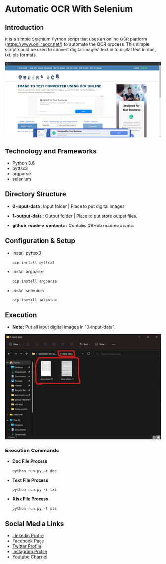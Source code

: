 # Automatic OCR With Selenium

## Introduction

It is a simple Selenium Python script that uses an online OCR platform (https://www.onlineocr.net/) to automate the OCR process. This simple script could be used to convert digital images' text in to digital text in doc, txt, xls formats.


![Image](github-readme-contents/ocr-platform.jpg)


## Technology and Frameworks

- Python 3.6
- pyttsx3
- argparse
- selenium


## Directory Structure

- **0-input-data** : Input folder | Place to put digital images
- **1-output-data**   : Output folder | Place to put store output files.

- **github-readme-contents**   : Contains GitHub readme assets.


## Configuration & Setup

- Install pyttsx3

  ```
  pip install pyttsx3
  ```

- Install argparse

  ```
  pip install argparse
  ```

- Install selenium

  ```
  pip install selenium
  ```

## Execution

- **Note:** Put all input digital images in "0-input-data".


![Image](github-readme-contents/input-files.jpg)

### Execution Commands

- **Doc File Process**

  ```
  python run.py -t doc
  ```

- **Text File Process**

  ```
  python run.py -t txt
  ```

- **Xlsx File Process**

  ```
  python run.py -t xls
  ```


## Social Media Links

* [Linkedin Profile](https://www.linkedin.com/in/gunarakulangunaretnam/)
* [Facebook Page](https://www.facebook.com/gunarakulangunaretnam)
* [Twitter Profile](https://twitter.com/gunarakulan)
* [Instagram Profile](https://www.instagram.com/gunarakulangunaretnam/)
* [Youtube Channel](https://www.youtube.com/channel/UCMWkED5sabgVZSCKjZuRJXA)
